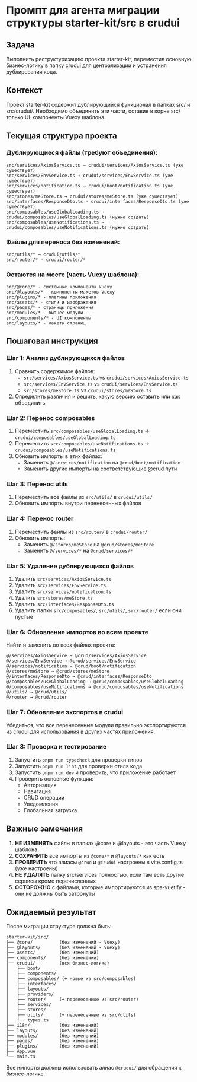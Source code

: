 # Промпт для агента миграции структуры starter-kit/src в crudui

## Задача

Выполнить реструктуризацию проекта starter-kit, переместив основную бизнес-логику в папку crudui для централизации и
устранения дублирования кода.

## Контекст

Проект starter-kit содержит дублирующийся функционал в папках src/ и src/crudui/. Необходимо объединить эти части,
оставив в корне src/ только UI-компоненты Vuexy шаблона.

## Текущая структура проекта

### Дублирующиеся файлы (требуют объединения):

```
src/services/AxiosService.ts → crudui/services/AxiosService.ts (уже существует)
src/services/EnvService.ts → crudui/services/EnvService.ts (уже существует)
src/services/notification.ts → crudui/boot/notification.ts (уже существует)
src/stores/meStore.ts → crudui/stores/meStore.ts (уже существует)
src/interfaces/ResponseDto.ts → crudui/interfaces/ResponseDto.ts (уже существует)
src/composables/useGlobalLoading.ts → crudui/composables/useGlobalLoading.ts (нужно создать)
src/composables/useNotifications.ts → crudui/composables/useNotifications.ts (нужно создать)
```

### Файлы для переноса без изменений:

```
src/utils/* → crudui/utils/*
src/router/* → crudui/router/*
```

### Остаются на месте (часть Vuexy шаблона):

```
src/@core/* - системные компоненты Vuexy
src/@layouts/* - компоненты макетов Vuexy
src/plugins/* - плагины приложения
src/assets/* - стили и изображения
src/pages/* - страницы приложения
src/modules/* - бизнес-модули
src/components/* - UI компоненты
src/layouts/* - макеты страниц
```

## Пошаговая инструкция

### Шаг 1: Анализ дублирующихся файлов

1. Сравнить содержимое файлов:
    - `src/services/AxiosService.ts` vs `crudui/services/AxiosService.ts`
    - `src/services/EnvService.ts` vs `crudui/services/EnvService.ts`
    - `src/stores/meStore.ts` vs `crudui/stores/meStore.ts`
2. Определить различия и решить, какую версию оставить или как объединить

### Шаг 2: Перенос composables

1. Переместить `src/composables/useGlobalLoading.ts` → `crudui/composables/useGlobalLoading.ts`
2. Переместить `src/composables/useNotifications.ts` → `crudui/composables/useNotifications.ts`
3. Обновить импорты в этих файлах:
    - Заменить `@/services/notification` на `@crud/boot/notification`
    - Заменить другие импорты на соответствующие @crud пути

### Шаг 3: Перенос utils

1. Переместить все файлы из `src/utils/` в `crudui/utils/`
2. Обновить импорты внутри перенесенных файлов

### Шаг 4: Перенос router

1. Переместить файлы из `src/router/` в `crudui/router/`
2. Обновить импорты:
    - Заменить `@/stores/meStore` на `@crud/stores/meStore`
    - Заменить `@/services/*` на `@crud/services/*`

### Шаг 5: Удаление дублирующихся файлов

1. Удалить `src/services/AxiosService.ts`
2. Удалить `src/services/EnvService.ts`
3. Удалить `src/services/notification.ts`
4. Удалить `src/stores/meStore.ts`
5. Удалить `src/interfaces/ResponseDto.ts`
6. Удалить папки `src/composables/`, `src/utils/`, `src/router/` если они пустые

### Шаг 6: Обновление импортов во всем проекте

Найти и заменить во всех файлах проекта:

```
@/services/AxiosService → @crud/services/AxiosService
@/services/EnvService → @crud/services/EnvService
@/services/notification → @crud/boot/notification
@/stores/meStore → @crud/stores/meStore
@/interfaces/ResponseDto → @crud/interfaces/ResponseDto
@/composables/useGlobalLoading → @crud/composables/useGlobalLoading
@/composables/useNotifications → @crud/composables/useNotifications
@/utils/ → @crud/utils/
@/router → @crud/router
```

### Шаг 7: Обновление экспортов в crudui

Убедиться, что все перенесенные модули правильно экспортируются из crudui для использования в других частях приложения.

### Шаг 8: Проверка и тестирование

1. Запустить `pnpm run typecheck` для проверки типов
2. Запустить `pnpm run lint` для проверки стиля кода
3. Запустить `pnpm run dev` и проверить, что приложение работает
4. Проверить основные функции:
    - Авторизация
    - Навигация
    - CRUD операции
    - Уведомления
    - Глобальная загрузка

## Важные замечания

1. **НЕ ИЗМЕНЯТЬ** файлы в папках @core и @layouts - это часть Vuexy шаблона
2. **СОХРАНИТЬ** все импорты из `@core/*` и `@layouts/*` как есть
3. **ПРОВЕРИТЬ** что алиасы `@crud` и `@crudui` настроены в vite.config.ts (уже настроены)
4. **НЕ УДАЛЯТЬ** папку src/services полностью, если там есть другие сервисы кроме перечисленных
5. **ОСТОРОЖНО** с файлами, которые импортируются из spa-vuetify - они не должны быть затронуты

## Ожидаемый результат

После миграции структура должна быть:

```
starter-kit/src/
├── @core/          (без изменений - Vuexy)
├── @layouts/       (без изменений - Vuexy)
├── assets/         (без изменений)
├── components/     (без изменений)
├── crudui/         (вся бизнес-логика)
│   ├── boot/
│   ├── components/
│   ├── composables/ (+ новые из src/composables)
│   ├── interfaces/
│   ├── layouts/
│   ├── providers/
│   ├── router/     (+ перенесенные из src/router)
│   ├── services/
│   ├── stores/
│   ├── utils/      (+ перенесенные из src/utils)
│   └── types.ts
├── i18n/           (без изменений)
├── layouts/        (без изменений)
├── modules/        (без изменений)
├── pages/          (без изменений)
├── plugins/        (без изменений)
├── App.vue
└── main.ts
```

Все импорты должны использовать алиас `@crudui/` для обращения к бизнес-логике.